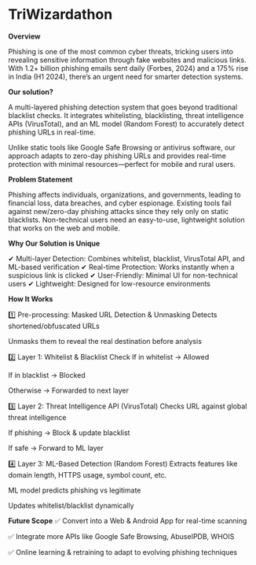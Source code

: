 # TriWizardathon

**Overview**

Phishing is one of the most common cyber threats, tricking users into revealing sensitive information through fake websites and malicious links. With 1.2+ billion phishing emails sent daily (Forbes, 2024) and a 175% rise in India (H1 2024), there’s an urgent need for smarter detection systems.

**Our solution?**

A multi-layered phishing detection system that goes beyond traditional blacklist checks. It integrates whitelisting, blacklisting, threat intelligence APIs (VirusTotal), and an ML model (Random Forest) to accurately detect phishing URLs in real-time.

Unlike static tools like Google Safe Browsing or antivirus software, our approach adapts to zero-day phishing URLs and provides real-time protection with minimal resources—perfect for mobile and rural users.

**Problem Statement**

Phishing affects individuals, organizations, and governments, leading to financial loss, data breaches, and cyber espionage.
Existing tools fail against new/zero-day phishing attacks since they rely only on static blacklists.
Non-technical users need an easy-to-use, lightweight solution that works on the web and mobile.

 
**Why Our Solution is Unique**

✔ Multi-layer Detection: Combines whitelist, blacklist, VirusTotal API, and ML-based verification
✔ Real-time Protection: Works instantly when a suspicious link is clicked
✔ User-Friendly: Minimal UI for non-technical users
✔ Lightweight: Designed for low-resource environments

**How It Works**

1️⃣ Pre-processing: Masked URL Detection & Unmasking
Detects shortened/obfuscated URLs

Unmasks them to reveal the real destination before analysis

2️⃣ Layer 1: Whitelist & Blacklist Check
If in whitelist → Allowed

If in blacklist → Blocked

Otherwise → Forwarded to next layer

3️⃣ Layer 2: Threat Intelligence API (VirusTotal)
Checks URL against global threat intelligence

If phishing → Block & update blacklist

If safe → Forward to ML layer

4️⃣ Layer 3: ML-Based Detection (Random Forest)
Extracts features like domain length, HTTPS usage, symbol count, etc.

ML model predicts phishing vs legitimate

Updates whitelist/blacklist dynamically

 **Future Scope**
✅ Convert into a Web & Android App for real-time scanning

✅ Integrate more APIs like Google Safe Browsing, AbuseIPDB, WHOIS

✅ Online learning & retraining to adapt to evolving phishing techniques



